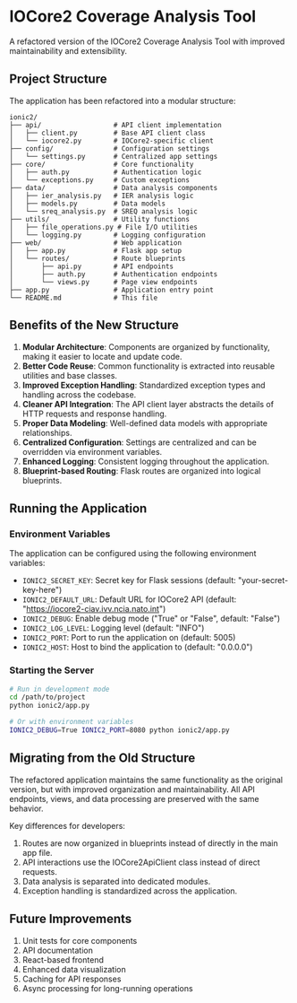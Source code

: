 # IOCore2 Coverage Analysis Tool

A refactored version of the IOCore2 Coverage Analysis Tool with improved maintainability and extensibility.

## Project Structure

The application has been refactored into a modular structure:

```
ionic2/
├── api/                  # API client implementation
│   ├── client.py         # Base API client class
│   └── iocore2.py        # IOCore2-specific client
├── config/               # Configuration settings
│   └── settings.py       # Centralized app settings
├── core/                 # Core functionality
│   ├── auth.py           # Authentication logic 
│   └── exceptions.py     # Custom exceptions
├── data/                 # Data analysis components
│   ├── ier_analysis.py   # IER analysis logic
│   ├── models.py         # Data models
│   └── sreq_analysis.py  # SREQ analysis logic
├── utils/                # Utility functions
│   ├── file_operations.py # File I/O utilities
│   └── logging.py        # Logging configuration
├── web/                  # Web application
│   ├── app.py            # Flask app setup
│   └── routes/           # Route blueprints
│       ├── api.py        # API endpoints
│       ├── auth.py       # Authentication endpoints
│       └── views.py      # Page view endpoints
├── app.py                # Application entry point
└── README.md             # This file
```

## Benefits of the New Structure

1. **Modular Architecture**: Components are organized by functionality, making it easier to locate and update code.
2. **Better Code Reuse**: Common functionality is extracted into reusable utilities and base classes.
3. **Improved Exception Handling**: Standardized exception types and handling across the codebase.
4. **Cleaner API Integration**: The API client layer abstracts the details of HTTP requests and response handling.
5. **Proper Data Modeling**: Well-defined data models with appropriate relationships.
6. **Centralized Configuration**: Settings are centralized and can be overridden via environment variables.
7. **Enhanced Logging**: Consistent logging throughout the application.
8. **Blueprint-based Routing**: Flask routes are organized into logical blueprints.

## Running the Application

### Environment Variables

The application can be configured using the following environment variables:

- `IONIC2_SECRET_KEY`: Secret key for Flask sessions (default: "your-secret-key-here")
- `IONIC2_DEFAULT_URL`: Default URL for IOCore2 API (default: "https://iocore2-ciav.ivv.ncia.nato.int")
- `IONIC2_DEBUG`: Enable debug mode ("True" or "False", default: "False")
- `IONIC2_LOG_LEVEL`: Logging level (default: "INFO")
- `IONIC2_PORT`: Port to run the application on (default: 5005)
- `IONIC2_HOST`: Host to bind the application to (default: "0.0.0.0")

### Starting the Server

```bash
# Run in development mode
cd /path/to/project
python ionic2/app.py

# Or with environment variables
IONIC2_DEBUG=True IONIC2_PORT=8080 python ionic2/app.py
```

## Migrating from the Old Structure

The refactored application maintains the same functionality as the original version, but with improved organization and maintainability. All API endpoints, views, and data processing are preserved with the same behavior.

Key differences for developers:

1. Routes are now organized in blueprints instead of directly in the main app file.
2. API interactions use the IOCore2ApiClient class instead of direct requests.
3. Data analysis is separated into dedicated modules.
4. Exception handling is standardized across the application.

## Future Improvements

1. Unit tests for core components
2. API documentation
3. React-based frontend
4. Enhanced data visualization
5. Caching for API responses
6. Async processing for long-running operations
